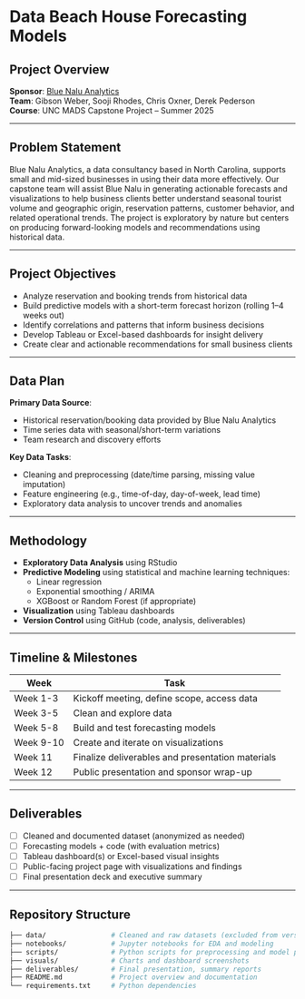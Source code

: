 # Data Beach House Forecasting Models

## Project Overview

**Sponsor**: [Blue Nalu Analytics](https://www.bluenaluanalytics.com)  
**Team**: Gibson Weber, Sooji Rhodes, Chris Oxner, Derek Pederson  
**Course**: UNC MADS Capstone Project – Summer 2025  

---

## Problem Statement

Blue Nalu Analytics, a data consultancy based in North Carolina, supports small and mid-sized businesses in using their data more effectively. Our capstone team will assist Blue Nalu in generating actionable forecasts and visualizations to help business clients better understand seasonal tourist volume and geographic origin, reservation patterns, customer behavior, and related operational trends. The project is exploratory by nature but centers on producing forward-looking models and recommendations using historical data.

---

## Project Objectives

- Analyze reservation and booking trends from historical data
- Build predictive models with a short-term forecast horizon (rolling 1–4 weeks out)
- Identify correlations and patterns that inform business decisions
- Develop Tableau or Excel-based dashboards for insight delivery
- Create clear and actionable recommendations for small business clients

---

## Data Plan

**Primary Data Source**:  
- Historical reservation/booking data provided by Blue Nalu Analytics  
- Time series data with seasonal/short-term variations
- Team research and discovery efforts

**Key Data Tasks**:
- Cleaning and preprocessing (date/time parsing, missing value imputation)
- Feature engineering (e.g., time-of-day, day-of-week, lead time)
- Exploratory data analysis to uncover trends and anomalies

---

## Methodology

- **Exploratory Data Analysis** using RStudio
- **Predictive Modeling** using statistical and machine learning techniques:
  - Linear regression
  - Exponential smoothing / ARIMA
  - XGBoost or Random Forest (if appropriate)
- **Visualization** using Tableau dashboards
- **Version Control** using GitHub (code, analysis, deliverables)

---

## Timeline & Milestones

| Week | Task |
|------|------|
| Week 1-3 | Kickoff meeting, define scope, access data |
| Week 3-5 | Clean and explore data |
| Week 5-8 | Build and test forecasting models |
| Week 9-10 | Create and iterate on visualizations |
| Week 11 | Finalize deliverables and presentation materials |
| Week 12 | Public presentation and sponsor wrap-up |

---

## Deliverables

- [ ] Cleaned and documented dataset (anonymized as needed)
- [ ] Forecasting models + code (with evaluation metrics)
- [ ] Tableau dashboard(s) or Excel-based visual insights
- [ ] Public-facing project page with visualizations and findings
- [ ] Final presentation deck and executive summary

---

## Repository Structure

```bash
├── data/                # Cleaned and raw datasets (excluded from version control if sensitive)
├── notebooks/           # Jupyter notebooks for EDA and modeling
├── scripts/             # Python scripts for preprocessing and model pipelines
├── visuals/             # Charts and dashboard screenshots
├── deliverables/        # Final presentation, summary reports
├── README.md            # Project overview and documentation
└── requirements.txt     # Python dependencies
